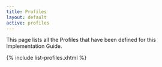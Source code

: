 ```yaml
---
title: Profiles
layout: default
active: profiles
---
```


This page lists all the Profiles that have been defined for this Implementation Guide.
<br/>

{% include list-profiles.xhtml %}
